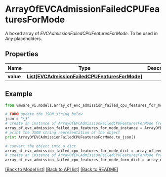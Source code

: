 # ArrayOfEVCAdmissionFailedCPUFeaturesForMode

A boxed array of *EVCAdmissionFailedCPUFeaturesForMode*. To be used in *Any* placeholders. 

## Properties
Name | Type | Description | Notes
------------ | ------------- | ------------- | -------------
**value** | [**List[EVCAdmissionFailedCPUFeaturesForMode]**](EVCAdmissionFailedCPUFeaturesForMode.md) |  | 

## Example

```python
from vmware_vi.models.array_of_evc_admission_failed_cpu_features_for_mode import ArrayOfEVCAdmissionFailedCPUFeaturesForMode

# TODO update the JSON string below
json = "{}"
# create an instance of ArrayOfEVCAdmissionFailedCPUFeaturesForMode from a JSON string
array_of_evc_admission_failed_cpu_features_for_mode_instance = ArrayOfEVCAdmissionFailedCPUFeaturesForMode.from_json(json)
# print the JSON string representation of the object
print ArrayOfEVCAdmissionFailedCPUFeaturesForMode.to_json()

# convert the object into a dict
array_of_evc_admission_failed_cpu_features_for_mode_dict = array_of_evc_admission_failed_cpu_features_for_mode_instance.to_dict()
# create an instance of ArrayOfEVCAdmissionFailedCPUFeaturesForMode from a dict
array_of_evc_admission_failed_cpu_features_for_mode_form_dict = array_of_evc_admission_failed_cpu_features_for_mode.from_dict(array_of_evc_admission_failed_cpu_features_for_mode_dict)
```
[[Back to Model list]](../README.md#documentation-for-models) [[Back to API list]](../README.md#documentation-for-api-endpoints) [[Back to README]](../README.md)


